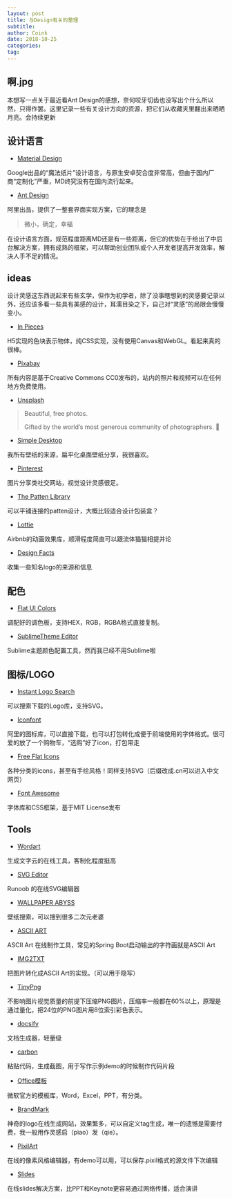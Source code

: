 ```yaml
---
layout: post
title: 与Design有关的整理
subtitle: 
author: Coink
date: 2018-10-25
categories:
tag:
---
```


## 啊.jpg

本想写一点关于最近看Ant Design的感想，奈何咬牙切齿也没写出个什么所以然，只得作罢。这里记录一些有关设计方向的资源，把它们从收藏夹里翻出来晒晒月亮。会持续更新



## 设计语言

- [Material Design](https://material.io/)

Google出品的“魔法纸片”设计语言，与原生安卓契合度非常高，但由于国内厂商“定制化”严重，MD终究没有在国内流行起来。

- [Ant Design](https://ant.design/)

阿里出品，提供了一整套界面实现方案，它的理念是

> 微小，确定，幸福

在设计语言方面，规范程度距离MD还是有一些距离，但它的优势在于给出了中后台解决方案，拥有成熟的框架，可以帮助创业团队或个人开发者提高开发效率，解决人手不足的情况。



 ## ideas



设计灵感这东西说起来有些玄学，但作为初学者，除了没事瞎想到的灵感要记录以外，还应该多看一些具有美感的设计，耳濡目染之下，自己对“灵感”的局限会慢慢变小。

- [In Pieces](http://species-in-pieces.com/#)

H5实现的色块表示物体，纯CSS实现，没有使用Canvas和WebGL。看起来真的很棒。

- [Pixabay](https://pixabay.com/)

所有内容是基于Creative Commons CC0发布的，站内的照片和视频可以在任何地方免费使用。

- [Unsplash](https://unsplash.com/)

> Beautiful, free photos.
>
> Gifted by the world’s most generous community of photographers. 🎁

- [Simple Desktop](http://simpledesktops.com/browse/)

我所有壁纸的来源，扁平化桌面壁纸分享，我很喜欢。

- [Pinterest](https://www.pinterest.com/)

图片分享类社交网站，视觉设计灵感很足。

- [The Patten Library](http://thepatternlibrary.com/)

可以平铺连接的patten设计，大概比较适合设计包装盒？

- [Lottie](http://airbnb.io/lottie/)

Airbnb的动画效果库，顺滑程度简直可以跟流体猫猫相提并论

- [Design Facts](http://www.designfacts.org/)

收集一些知名logo的来源和信息



## 配色

- [Flat UI Colors](http://flatuicolors.com/)

调配好的调色板，支持HEX，RGB，RGBA格式直接复制。

- [SublimeTheme Editor](http://tmtheme-editor.herokuapp.com/#!/editor/theme/Monokai)

Sublime主题颜色配置工具，然而我已经不用Sublime啦





## 图标/LOGO

- [Instant Logo Search](http://instantlogosearch.com/)

可以搜索下载的Logo库，支持SVG。

- [Iconfont](http://www.iconfont.cn/)

阿里的图标库，可以直接下载，也可以打包转化成便于前端使用的字体格式。很可爱的放了一个购物车，“选购”好了icon，打包带走

- [Free Flat Icons](https://icons8.com/)

各种分类的icons，甚至有手绘风格！同样支持SVG（后缀改成.cn可以进入中文网页）

- [Font Awesome](http://fontawesome.dashgame.com/)

字体库和CSS框架，基于MIT License发布



## Tools

- [Wordart](https://wordart.com/create)

生成文字云的在线工具，客制化程度挺高

- [SVG Editor](https://c.runoob.com/more/svgeditor/)

Runoob 的在线SVG编辑器

- [WALLPAPER ABYSS](https://wall.alphacoders.com/) 

壁纸搜索，可以搜到很多二次元老婆

- [ASCII ART](http://patorjk.com/software/taag/#p=display&f=Graffiti&t=Type%20Something%20)

ASCII Art 在线制作工具，常见的Spring Boot启动输出的字符画就是ASCII Art

- [IMG2TXT](https://www.degraeve.com/img2txt.php)

把图片转化成ASCII Art的实现。（可以用于隐写）

- [TinyPng](https://tinypng.com/)

不影响图片视觉质量的前提下压缩PNG图片，压缩率一般都在60%以上，原理是通过量化，把24位的PNG图片用8位索引彩色表示。

- [docsify](https://docsify.js.org/#/)

文档生成器，轻量级

- [carbon](https://carbon.now.sh/?bg=rgba(171%2C%20184%2C%20195%2C%201)&t=seti&wt=none&l=auto&ds=true&dsyoff=20px&dsblur=68px&wc=true&wa=true&pv=48px&ph=32px&ln=false&fm=Hack&fs=14px&lh=133%25&si=false&es=2x&wm=false&ts=false)

粘贴代码，生成截图，用于写作示例demo的时候制作代码片段

- [Office模板](https://templates.office.com/)

微软官方的模板库，Word，Excel，PPT，有分类。

- [BrandMark](https://app.brandmark.io/v2/)

神奇的logo在线生成网站，效果繁多，可以自定义tag生成，唯一的遗憾是需要付费，我一般用作灵感启（piao）发（qie）。

- [PixilArt](https://www.pixilart.com/)

在线的像素风格编辑器，有demo可以用，可以保存.pixil格式的源文件下次编辑

- [Slides](https://slides.com/)

在线slides解决方案，比PPT和Keynote更容易通过网络传播，适合演讲